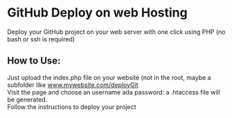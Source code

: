# GitHub Deploy on web Hosting
Deploy your GitHub project on your web server with one click using PHP (no bash or ssh is required)

## How to Use:
Just upload the index.php file on your website (not in the root, maybe a subfolder like www.mywebsite.com/deployGit  
Visit the page and choose an username ada password: a .htaccess file will be generated.  
Follow the instructions to deploy your project
